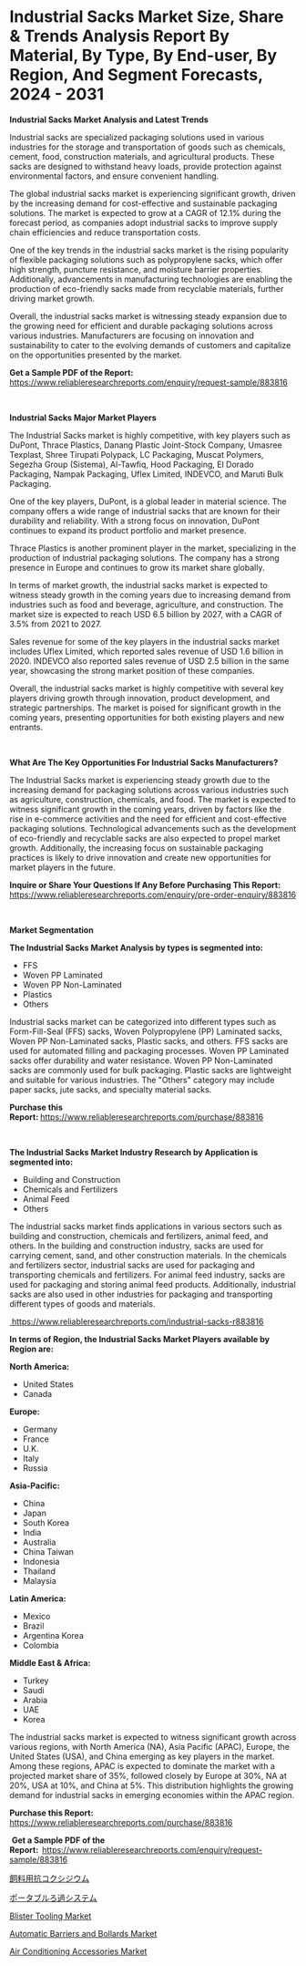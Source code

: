 <p><h1>Industrial Sacks Market Size, Share & Trends Analysis Report By Material, By Type, By End-user, By Region, And Segment Forecasts, 2024 - 2031</h1></p><p><strong>Industrial Sacks Market Analysis and Latest Trends</strong></p>
<p><p>Industrial sacks are specialized packaging solutions used in various industries for the storage and transportation of goods such as chemicals, cement, food, construction materials, and agricultural products. These sacks are designed to withstand heavy loads, provide protection against environmental factors, and ensure convenient handling.</p><p>The global industrial sacks market is experiencing significant growth, driven by the increasing demand for cost-effective and sustainable packaging solutions. The market is expected to grow at a CAGR of 12.1% during the forecast period, as companies adopt industrial sacks to improve supply chain efficiencies and reduce transportation costs. </p><p>One of the key trends in the industrial sacks market is the rising popularity of flexible packaging solutions such as polypropylene sacks, which offer high strength, puncture resistance, and moisture barrier properties. Additionally, advancements in manufacturing technologies are enabling the production of eco-friendly sacks made from recyclable materials, further driving market growth.</p><p>Overall, the industrial sacks market is witnessing steady expansion due to the growing need for efficient and durable packaging solutions across various industries. Manufacturers are focusing on innovation and sustainability to cater to the evolving demands of customers and capitalize on the opportunities presented by the market.</p></p>
<p><strong>Get a Sample PDF of the Report:&nbsp;</strong> <a href="https://www.reliableresearchreports.com/enquiry/request-sample/883816">https://www.reliableresearchreports.com/enquiry/request-sample/883816</a></p>
<p>&nbsp;</p>
<p><strong>Industrial Sacks Major Market Players</strong></p>
<p><p>The Industrial Sacks market is highly competitive, with key players such as DuPont, Thrace Plastics, Danang Plastic Joint-Stock Company, Umasree Texplast, Shree Tirupati Polypack, LC Packaging, Muscat Polymers, Segezha Group (Sistema), Al-Tawfiq, Hood Packaging, El Dorado Packaging, Nampak Packaging, Uflex Limited, INDEVCO, and Maruti Bulk Packaging.</p><p>One of the key players, DuPont, is a global leader in material science. The company offers a wide range of industrial sacks that are known for their durability and reliability. With a strong focus on innovation, DuPont continues to expand its product portfolio and market presence.</p><p>Thrace Plastics is another prominent player in the market, specializing in the production of industrial packaging solutions. The company has a strong presence in Europe and continues to grow its market share globally.</p><p>In terms of market growth, the industrial sacks market is expected to witness steady growth in the coming years due to increasing demand from industries such as food and beverage, agriculture, and construction. The market size is expected to reach USD 6.5 billion by 2027, with a CAGR of 3.5% from 2021 to 2027.</p><p>Sales revenue for some of the key players in the industrial sacks market includes Uflex Limited, which reported sales revenue of USD 1.6 billion in 2020. INDEVCO also reported sales revenue of USD 2.5 billion in the same year, showcasing the strong market position of these companies.</p><p>Overall, the industrial sacks market is highly competitive with several key players driving growth through innovation, product development, and strategic partnerships. The market is poised for significant growth in the coming years, presenting opportunities for both existing players and new entrants.</p></p>
<p>&nbsp;</p>
<p><strong>What Are The Key Opportunities For Industrial Sacks Manufacturers?</strong></p>
<p><p>The Industrial Sacks market is experiencing steady growth due to the increasing demand for packaging solutions across various industries such as agriculture, construction, chemicals, and food. The market is expected to witness significant growth in the coming years, driven by factors like the rise in e-commerce activities and the need for efficient and cost-effective packaging solutions. Technological advancements such as the development of eco-friendly and recyclable sacks are also expected to propel market growth. Additionally, the increasing focus on sustainable packaging practices is likely to drive innovation and create new opportunities for market players in the future.</p></p>
<p><strong>Inquire or Share Your Questions If Any Before Purchasing This Report:</strong> <a href="https://www.reliableresearchreports.com/enquiry/pre-order-enquiry/883816">https://www.reliableresearchreports.com/enquiry/pre-order-enquiry/883816</a></p>
<p>&nbsp;</p>
<p><strong>Market Segmentation</strong></p>
<p><strong>The Industrial Sacks Market Analysis by types is segmented into:</strong></p>
<p><ul><li>FFS</li><li>Woven PP Laminated</li><li>Woven PP Non-Laminated</li><li>Plastics</li><li>Others</li></ul></p>
<p><p>Industrial sacks market can be categorized into different types such as Form-Fill-Seal (FFS) sacks, Woven Polypropylene (PP) Laminated sacks, Woven PP Non-Laminated sacks, Plastic sacks, and others. FFS sacks are used for automated filling and packaging processes. Woven PP Laminated sacks offer durability and water resistance. Woven PP Non-Laminated sacks are commonly used for bulk packaging. Plastic sacks are lightweight and suitable for various industries. The "Others" category may include paper sacks, jute sacks, and specialty material sacks.</p></p>
<p><strong>Purchase this Report:&nbsp;</strong><a href="https://www.reliableresearchreports.com/purchase/883816">https://www.reliableresearchreports.com/purchase/883816</a></p>
<p>&nbsp;</p>
<p><strong>The Industrial Sacks Market Industry Research by Application is segmented into:</strong></p>
<p><ul><li>Building and Construction</li><li>Chemicals and Fertilizers</li><li>Animal Feed</li><li>Others</li></ul></p>
<p><p>The industrial sacks market finds applications in various sectors such as building and construction, chemicals and fertilizers, animal feed, and others. In the building and construction industry, sacks are used for carrying cement, sand, and other construction materials. In the chemicals and fertilizers sector, industrial sacks are used for packaging and transporting chemicals and fertilizers. For animal feed industry, sacks are used for packaging and storing animal feed products. Additionally, industrial sacks are also used in other industries for packaging and transporting different types of goods and materials.</p></p>
<p><a href="https://www.reliableresearchreports.com/industrial-sacks-r883816">&nbsp;https://www.reliableresearchreports.com/industrial-sacks-r883816</a></p>
<p><strong>In terms of Region, the Industrial Sacks Market Players available by Region are:</strong></p>
<p>
    <p> <strong> North America: </strong>
        <ul>
            <li>United States</li>
            <li>Canada</li>
        </ul>
        </p> 
    <p> <strong> Europe: </strong>
        <ul>
            <li>Germany</li>
            <li>France</li>
            <li>U.K.</li>
            <li>Italy</li>
            <li>Russia</li>
        </ul>
        </p> 
    <p> <strong> Asia-Pacific: </strong>
        <ul>
            <li>China</li>
            <li>Japan</li>
            <li>South Korea</li>
            <li>India</li>
            <li>Australia</li>
            <li>China Taiwan</li>
            <li>Indonesia</li>
            <li>Thailand</li>
            <li>Malaysia</li>
        </ul>
        </p> 
    <p> <strong> Latin America: </strong>
        <ul>
            <li>Mexico</li>
            <li>Brazil</li>
            <li>Argentina Korea</li>
            <li>Colombia</li>
        </ul>
        </p> 
    <p> <strong> Middle East & Africa: </strong>
        <ul>
            <li>Turkey</li>
            <li>Saudi</li>
            <li>Arabia</li>
            <li>UAE</li>
            <li>Korea</li>
        </ul>
    </p>
    </p>
<p><p>The industrial sacks market is expected to witness significant growth across various regions, with North America (NA), Asia Pacific (APAC), Europe, the United States (USA), and China emerging as key players in the market. Among these regions, APAC is expected to dominate the market with a projected market share of 35%, followed closely by Europe at 30%, NA at 20%, USA at 10%, and China at 5%. This distribution highlights the growing demand for industrial sacks in emerging economies within the APAC region.</p></p>
<p><strong>Purchase this Report: </strong><a href="https://www.reliableresearchreports.com/purchase/883816">https://www.reliableresearchreports.com/purchase/883816</a></p>
<p>&nbsp;<strong>Get a Sample PDF of the Report:&nbsp;&nbsp;</strong><a href="https://www.reliableresearchreports.com/enquiry/request-sample/883816">https://www.reliableresearchreports.com/enquiry/request-sample/883816</a></p>
<p><strong></strong></p>
<p><p><a href="https://github.com/hwbcz413288296/Market-Research-Report-List-2/blob/main/171057257554.md">飼料用抗コクシジウム</a></p><p><a href="https://github.com/JacksonWiza1924/Market-Research-Report-List-1/blob/main/742255857555.md">ポータブルろ過システム</a></p><p><a href="https://github.com/Sherrillcrooksxa8i18ucf2m/Market-Research-Report-List-2/blob/main/blister-tooling-market.md">Blister Tooling Market</a></p><p><a href="https://www.linkedin.com/pulse/decoding-automatic-barriers-bollards-market-metrics-share-fvoke">Automatic Barriers and Bollards Market</a></p><p><a href="https://www.linkedin.com/pulse/air-conditioning-accessories-market-size-reveals-best-marketing-rzime">Air Conditioning Accessories Market</a></p></p>